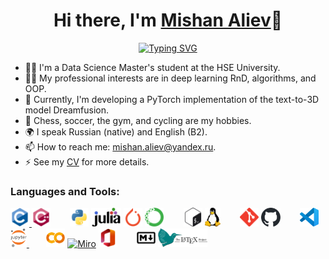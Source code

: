<h1 align="center">Hi there, I'm <a href="https://github.com/thecrazymage">Mishan Aliev</a>👋</h1>

<p align="center">
<a href="https://git.io/typing-svg"><img src="https://readme-typing-svg.demolab.com?font=Fira+Code&weight=600&size=24&pause=1000&color=5204F7&center=true&vCenter=true&width=435&lines=Welcome+to+my+GitHub+profile!" alt="Typing SVG" /></a>
</p>

- 👨‍🎓 I'm a Data Science Master's student at the HSE University.
- 👨‍💻 My professional interests are in deep learning RnD, algorithms, and OOP.
- 🚀 Currently, I'm developing a PyTorch implementation of the text-to-3D model Dreamfusion.
- 🌟 Chess, soccer, the gym, and cycling are my hobbies.
- 🌍 I speak Russian (native) and English (B2).
- 📫 How to reach me: mishan.aliev@yandex.ru.
- ⚡ See my [CV](https://github.com/thecrazymage/Resume) for more details.

<h3 align="left">Languages and Tools:</h3>
<a href="https://www.cprogramming.com/" target="_blank" rel="noreferrer"> <img src="icons\c.svg" width="30" alt="C"/> </a>
<a href="https://docs.microsoft.com/en-us/cpp/?view=msvc-170" target="_blank" rel="noreferrer"><img src="icons\cplusplus.svg" height="30" alt="C++" /></a>
&nbsp;&nbsp;&nbsp;&nbsp;&nbsp;&nbsp;
<a href="https://docs.python.org/3/" target="_blank" rel="noreferrer"><img src="icons\python.svg" height="30" alt="Python" /></a>
<a href="https://julialang.org/" target="_blank" rel="noreferrer"><img src="icons\julia.svg" height="30" alt="Julia" /></a>
<a href="https://pytorch.org/docs/stable/index.html" target="_blank" rel="noreferrer"><img src="icons\pytorch.svg" height="30" alt="PyTorch" /></a>
<a href="https://www.anaconda.com/" target="_blank" rel="noreferrer"><img src="icons\anaconda.svg" height="30" alt="Anaconda" /></a>
&nbsp;&nbsp;&nbsp;&nbsp;&nbsp;&nbsp;
<a href="https://www.gnu.org/software/bash/" target="_blank" rel="noreferrer"> <img src="icons\gnu_bash.svg" height="30" alt="Bash"/></a>
<a href="https://www.linux.org/" target="_blank" rel="noreferrer"> <img src="icons\linux.svg" height="30" alt="Linux"/></a>
&nbsp;&nbsp;&nbsp;&nbsp;&nbsp;&nbsp;
<a href="https://git-scm.com/" target="_blank" rel="noreferrer"> <img src="icons\git.svg" height="30" alt="Git"/></a>
<a href="https://github.com/thecrazymage" target="_blank" rel="noreferrer"> <img src="icons\github.svg" height="30" alt="GitHub"/></a>
&nbsp;&nbsp;&nbsp;&nbsp;&nbsp;&nbsp;
<a href="https://code.visualstudio.com/" target="_blank" rel="noreferrer"> <img src="icons\vscode.svg" height="30" alt="VSCode"/></a>
<a href="https://jupyter.org/" target="_blank" rel="noreferrer"> <img src="icons\jupyter.svg" height="30" alt="Jupyter"/> </a>
&nbsp;&nbsp;&nbsp;&nbsp;&nbsp;&nbsp;
<a href="https://colab.research.google.com/" target="_blank" rel="noreferrer"><img src="icons\colab.svg" height="30" alt="Google Colab" /></a>
<a href="https://miro.com/" target="_blank" rel="noreferrer"><img src="icons\miro.svg" height="30" alt="Miro" /></a>
<a href="https://www.microsoft.com/en-us/microsoft-365/microsoft-office" target="_blank" rel="noreferrer"><img src="icons\microsoft_office.svg" height="30" alt="Microsoft Office" /></a>
&nbsp;&nbsp;&nbsp;&nbsp;&nbsp;&nbsp;
<a href="https://www.markdownguide.org/basic-syntax/" target="_blank" rel="noreferrer"><img src="icons\markdown.svg" height="30" alt="Markdown" /></a>
<a href="https://www.latex-project.org/help/documentation/" target="_blank" rel="noreferrer"><img src="icons\latex.svg" height="30" alt="LATEX" /></a>
